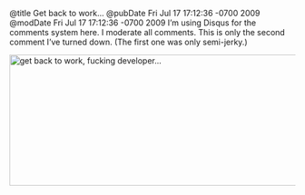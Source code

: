 @title Get back to work...
@pubDate Fri Jul 17 17:12:36 -0700 2009
@modDate Fri Jul 17 17:12:36 -0700 2009
I’m using Disqus for the comments system here. I moderate all comments. This is only the second comment I’ve turned down. (The first one was only semi-jerky.)

<img src="http://inessential.com/images/fuckingDeveloper.png" height="231" width="540" alt="get back to work, fucking developer..." />
